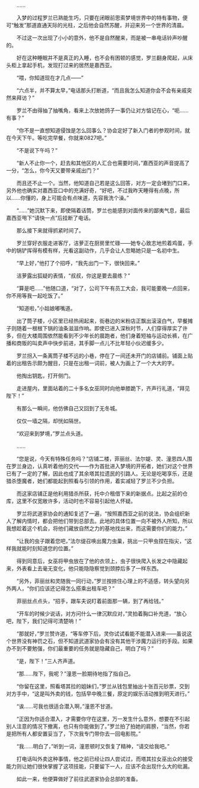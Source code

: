 　　……

　　入梦的过程罗兰已熟能生巧，只要在闭眼前思索梦境世界中的特有事物，便可“触发”那道直通天际的光柱，之后他会自然苏醒，并迎来另一个世界的清晨。

　　不过这一次出现了小小的意外，他不是自然醒来，而是被一串电话铃声吵醒的。

　　好在这种睡眠并不是真正的入睡，也不会有困顿的感觉，罗兰翻身爬起，从床头柜上拿起手机，发现打过来的居然是嘉西亚。

　　“喂，你知道现在才几点——”

　　“六点半，并不算太早，”电话那头打断道，“而且我怎么知道你会不会有亲戚突然来拜访？”

　　罗兰不由得抽了抽嘴角，看来上次放她鸽子一事仍让对方惦记在心，“呃……有事？”

　　“你不是一直想知道侵蚀是怎么回事么？协会定好了新入门者的参观时间，就在今天下午。等吃完早餐，你就来0827吧。”

　　“不是说下午吗？”

　　“新人不止你一个，赶去和其他区的人汇合也需要时间，”嘉西亚的声音提高了一分，“怎么，你今天又要带亲戚出门？”

　　而且还不止一个。当然，他知道自己若是这么回答，对方一定会堵到门口来，另外他也确实对嘉西亚口中的充满好奇，“好吧，不过我昨天睡得有点晚，所以……你懂的，身上可能会有点味道，先容我洗个澡。”

　　“……”她沉默下来，即使隔着话筒，罗兰也能感到对面传来的鄙夷气息，最后嘉西亚甩下“请快一点”后挂断了电话。

　　那么接下来就得抓紧时间了。

　　罗兰穿好衣服走进客厅，洁萝正在厨房里忙碌——她专心致志地煎着鸡蛋，手中的锅铲挥得有模有样，光看这副动作，几乎会让人忽略她只是一名初中生。

　　“早上好，”他打了个招呼，“我先出门一下，很快回来。”

　　洁萝露出狐疑的表情，“叔叔，你这是要去晨练？”

　　“算是吧……”他随口道，“对了，公司下午有员工大会，我可能要晚一点回来，你不用等我一起吃饭了。”

　　“知道啦，”小姑娘嘟嘴道。

　　出了筒子楼，小区里已经热闹起来，街巷边的米粉店正飘出滚滚白气，早餐摊子则随着一根根下锅的油条滋滋作响。即使已进入深秋时节，人们穿得厚实了许多，但在大楼周围依然能看到不少年长的晨跑者，他们身着短袖与运动长裤，在广播和商贩的叫卖声中快步前进，其手脚一点儿不比年轻小伙迟缓多少。

　　罗兰拐入一条离筒子楼不远的小巷，停在了一间还未开门的店铺前。铺面上贴着的出租告示颇为醒目，只是在出租一词前，被人为画上了一个大大的字。

　　他掏出钥匙，打开侧门。

　　走进屋内，里面站着的二十多名女巫同时向他单膝跪下，齐声行礼道，“拜见陛下！”

　　有那么一瞬间，他仿佛自己又回到了无冬城。

　　仅仅一墙之隔，却恍如隔世。

　　“欢迎来到梦境，”罗兰点头道。

　　……

　　“您是说，今天有特殊任务吗？”店铺二楼，菲丽丝、法尔媞、灵、潼恩四人围在罗兰身边，认真听着他的交代——作为首批进入梦境的开拓者，她们对这个世界已有了一定的了解，因此也成了其余塔其拉遗民的引路人。无论是吃喝享乐，还是猎杀堕魔者，她们都能起到照看与引领的作用，着实减轻了罗兰不少负担。

　　而这家店铺正是他利用猎杀所获，托中介租借下来的新据点。比起之前的仓库，这里不仅宽敞许多，活动时也不容易引起他人怀疑。

　　罗兰将武道家协会的通知复述了一遍，“按照嘉西亚之前的说法，协会组织新人了解内情时，都会把他们带到总部去。此地的具体位置一向不被外人所知，所以我想趁着这个机会，将他们藏放自然之力的基地找出来，而这需要你们的能力。”

　　“让我的虫子跟着您吧，”法尔缇召唤出魔力虫巢，挑出一只甲虫捏在指尖，“这样我就能时刻知道您的位置。”

　　得到同意后，女巫将甲虫放在了他的衣领上，虫子很快爬入长发之中隐藏起来，外表看上去毫无变化，他只能隐隐察觉到颈脖后多了一样东西。

　　“另外，菲丽丝和灵随我一同行动，”罗兰按捺住心理上的不适感，转头望向另外两人，“你们应该还记得怎么搭乘出租车吧？”

　　菲丽丝点点头，“招手，跟车夫说盯着前面那一辆，到了再给钱。”

　　“开车的时候少说话，对方问什么一律沉默应对，”灵拍着胸口补充道，“放心吧，陛下，我们记得可清楚呐！”

　　“那就好，”罗兰赞许道，“等车停下后，灵你试试看能不能潜入进来——虽说这个世界没有神罚之石，但不知道武道家协会有没有其他干涉魔力运行的手段。如果办不到不要勉强，你们最重要的任务就是隐藏自己，明白了吗？”

　　“是，陛下！”三人齐声道。

　　“那……陛下，我呢？”潼恩一脸期待地指了指自己。

　　“你留在这里，照看塔其拉的姐妹们，”罗兰从钱包里抽出十张百元钞票，交到对方手中，“这是叫外卖的钱，包括早中晚三餐，原定的娱乐活动推到明天进行。”

　　“诶……可我也很适合潜入啊，”潼恩不甘道。

　　“正因为你适合潜入，才需要你守在这里，万一发生什么意外，想要在不引起别人注意的情况下撤离，也只有你能做到了。”罗兰拍了拍她的肩膀，“当然，你若是把所有人都安置妥当了，下次我专门带你去一回电影院。”

　　“我……明白了，”听到一词，潼恩顿时又恢复了精神，“请交给我吧。”

　　打电话叫外卖这种事情，他之前已经让四人尝试过，而塔其拉女巫出众的接受能力则让她们很快掌握了这项技能，只要留下一人，应该不会出现什么大的纰漏。

　　如此一来，他便算做好了前往武道家协会总部的准备。

　　

　　
